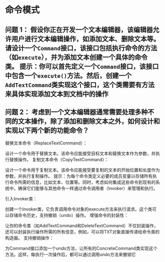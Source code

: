 # 命令模式

## 问题 1： 假设你正在开发一个文本编辑器，该编辑器允许用户进行文本编辑操作，如添加文本、删除文本等。请设计一个`Command`接口，该接口包括执行命令的方法（如`execute`），并为添加文本创建一个具体的命令类。 提示：你可以首先定义一个`Command`接口，该接口中包含一个`execute()`方法。然后，创建一个`AddTextCommand`类实现这个接口，这个类需要有方法来具体实现添加文本到文档中的操作

## 问题 2： 考虑到一个文本编辑器通常需要处理多种不同的文本操作，除了添加和删除文本之外，如何设计和实现以下两个新的功能命令？

替换文本命令（ReplaceTextCommand）：

设计一个命令用于替换文本。该命令应能接受目标文本和替换文本作为参数，并执行替换操作。
复制文本命令（CopyTextCommand）：

设计一个命令用于复制文本。该命令应能接受要复制的文本的开始位置和长度作为参数，并执行复制操作。
提示：为每个命令类定义必要的成员变量以存储所有执行命令所需的信息，比如文本、位置等。同时，考虑如何集成这些命令到现有的系统中，确保它们能够与其他命令一样通过命令调用者（Invoker）来管理和执行。

引入Invoker类：

创建一个Invoker类，它负责调用命令对象的execute方法来执行请求。这个类可以存储命令历史，支持撤销（undo）操作。
增强命令的封装性：

让你的命令类（如AddTextCommand和DeleteTextCommand）不仅封装操作，还可以封装执行操作所需的所有信息，例如，可以将TXT对象直接传递给命令类的构造器。
支持撤销操作：

为Command接口添加一个undo方法，让所有的ConcreteCommand类实现这个方法。这样，每执行一次操作后，都可以通过调用undo方法来撤销它
